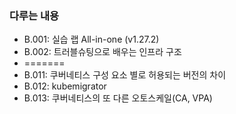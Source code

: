 ### 다루는 내용 
- B.001: 실습 랩 All-in-one (v1.27.2)
- B.002: 트러블슈팅으로 배우는 인프라 구조 
- =======
- B.011: 쿠버네티스 구성 요소 별로 허용되는 버전의 차이
- B.012: kubemigrator
- B.013: 쿠버네티스의 또 다른 오토스케일(CA, VPA)

